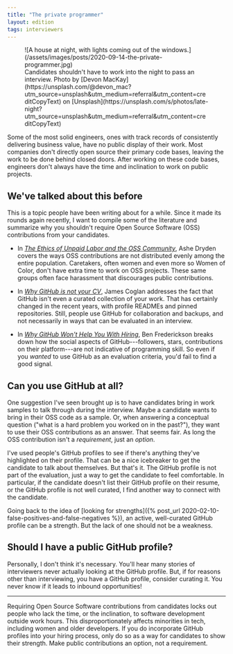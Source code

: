 ```yaml
---
title: "The private programmer"
layout: edition
tags: interviewers
---
```


<figure id="cover-img" markdown="1">
![A house at night, with lights coming out of the windows.](/assets/images/posts/2020-09-14-the-private-programmer.jpg)
<figcaption markdown="1">Candidates shouldn't have to work into the night to pass an interview. Photo by [Devon MacKay](https://unsplash.com/@devon_mac?utm_source=unsplash&utm_medium=referral&utm_content=creditCopyText) on [Unsplash](https://unsplash.com/s/photos/late-night?utm_source=unsplash&utm_medium=referral&utm_content=creditCopyText)
</figcaption>
</figure>

Some of the most solid engineers, ones with track records of consistently delivering business value, have no public display of their work. Most companies don't directly open source their primary code bases, leaving the work to be done behind closed doors. After working on these code bases, engineers don't always have the time and inclination to work on public projects.

## We've talked about this before

This is a topic people have been writing about for a while. Since it made its rounds again recently, I want to compile some of the literature and summarize why you shouldn't require Open Source Software (OSS) contributions from your candidates.

- In [_The Ethics of Unpaid Labor and the OSS Community_](https://www.ashedryden.com/blog/the-ethics-of-unpaid-labor-and-the-oss-community), Ashe Dryden covers the ways OSS contributions are not distributed evenly among the entire population. Caretakers, often women and even more so Women of Color, don't have extra time to work on OSS projects. These same groups often face harassment that discourages public contributions.

- In [_Why GitHub is not your CV_](https://blog.jcoglan.com/2013/11/15/why-github-is-not-your-cv/), James Coglan addresses the fact that GitHub isn't even a curated collection of your work. That has certainly changed in the recent years, with profile READMEs and pinned repositories. Still, people use GitHub for collaboration and backups, and not necessarily in ways that can be evaluated in an interview.

- In [_Why GitHub Won't Help You With Hiring_](https://www.benfrederickson.com/github-wont-help-with-hiring/), Ben Frederickson breaks down how the social aspects of GitHub---followers, stars, contributions on their platform---are not indicative of programming skill. So even if you _wanted_ to use GitHub as an evaluation criteria, you'd fail to find a good signal.

## Can you use GitHub at all?

One suggestion I've seen brought up is to have candidates bring in work samples to talk through during the interview. Maybe a candidate wants to bring in their OSS code as a sample. Or, when answering a conceptual question ("what is a hard problem you worked on in the past?"), they want to use their OSS contributions as an answer. That seems fair. As long the OSS contribution isn't a _requirement_, just an _option_.

I've used people's GitHub profiles to see if there's anything they've highlighted on their profile. That can be a nice icebreaker to get the candidate to talk about themselves. But that's it. The GitHub profile is not part of the evaluation, just a way to get the candidate to feel comfortable. In particular, if the candidate doesn't list their GitHub profile on their resume, or the GitHub profile is not well curated, I find another way to connect with the candidate.

Going back to the idea of [looking for strengths]({% post_url 2020-02-10-false-positives-and-false-negatives %}), an active, well-curated GitHub profile can be a strength. But the lack of one should not be a weakness.

## Should I have a public GitHub profile?

Personally, I don't think it's necessary. You'll hear many stories of interviewers never actually looking at the GitHub profile. But, if for reasons other than interviewing, you have a GitHub profile, consider curating it. You never know if it leads to inbound opportunities!

---

Requiring Open Source Software contributions from candidates locks out people who lack the time, or the inclination, to software development outside work hours. This disproportionately affects minorities in tech, including women and older developers. If you do incorporate GitHub profiles into your hiring process, only do so as a way for candidates to show their strength. Make public contributions an option, not a requirement.
